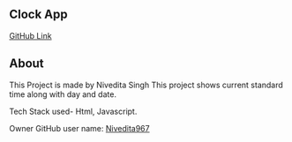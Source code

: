 ## Clock App

[GitHub Link](https://github.com/Nivedita967/current_clock)

## About

This Project is made by Nivedita Singh
This project shows current standard time along with day and date.

Tech Stack used- Html, Javascript.

Owner GitHub user name: [Nivedita967](https://github.com/Nivedita967)
